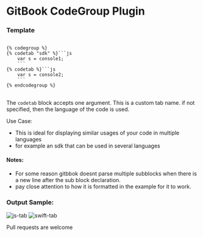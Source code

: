 GitBook CodeGroup Plugin
==============

### Template

<pre>
<code>
{% codegroup %}
{% codetab "sdk" %}```js
    var s = console1;
    ```
{% codetab %}```js
    var s = console2;
    ```
{% endcodegroup %}
</code>
</pre>

The `codetab` block accepts one argument. This is a custom tab name. if not specified, then the language of the code is used.

Use Case:
- This is ideal for displaying similar usages of your code in multiple languages
 - for example an sdk that can be used in several languages

#### Notes:

- For some reason gitbbok doesnt parse multiple subblocks when there is a new line after the sub block declaration.
 - pay close attention to how it is formatted in the example for it to work.

### Output Sample:
![js-tab](https://i.imgur.com/6Odrdh7.png)
![swift-tab](https://i.imgur.com/t7aQUgu.png)

Pull requests are welcome



